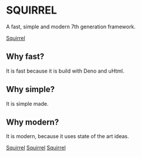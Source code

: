 # SQUIRREL

A fast, simple and modern 7th generation framework.

[Squirrel](squirrelA.png)

## Why fast?

It is fast because it is build with Deno and uHtml.

## Why simple?

It is simple made.

## Why modern?

It is modern, because it uses state of the art ideas.

[Squirrel](squirrelB.png)
[Squirrel](squirrelC.png)
[Squirrel](squirrelD.png)
